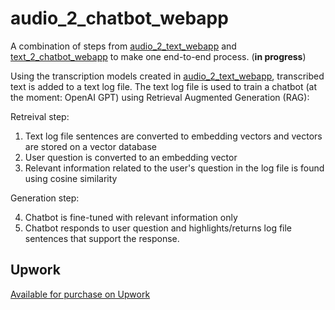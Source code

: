 # audio_2_chatbot_webapp

A combination of steps from [audio_2_text_webapp](https://github.com/CodeSolutions2/audio_2_text_webapp) and [text_2_chatbot_webapp](https://github.com/CodeSolutions2/text_2_chatbot_webapp) to make one end-to-end process. (**in progress**)

Using the transcription models created in [audio_2_text_webapp](https://github.com/CodeSolutions2/audio_2_text_webapp), transcribed text is added to a text log file. The text log file is used to train a chatbot (at the moment: OpenAI GPT) using Retrieval Augmented Generation (RAG):

Retreival step:
1. Text log file sentences are converted to embedding vectors and vectors are stored on a vector database
2. User question is converted to an embedding vector
3. Relevant information related to the user's question in the log file is found using cosine similarity

Generation step:

4. Chatbot is fine-tuned with relevant information only
5. Chatbot responds to user question and highlights/returns log file sentences that support the response. 


## Upwork
[Available for purchase on Upwork](https://www.upwork.com/services/product/development-it-audio-transcription-chatbot-using-q-a-finetuning-1783550902752177813)
